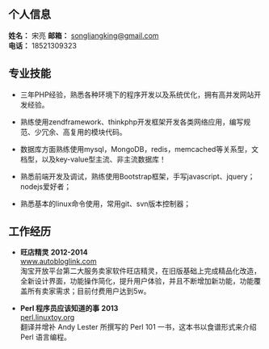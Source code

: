 
## 个人信息

**姓名：** 宋亮
**邮箱：** songliangking@gmail.com  
**电话：** 18521309323


## 专业技能

+ 三年PHP经验，熟悉各种环境下的程序开发以及系统优化，拥有高并发网站开发经验。

+ 熟练使用zendframework、thinkphp开发框架开发各类网络应用，编写规范、少冗余、高复用的模块代码。

+ 数据库方面熟练使用mysql，MongoDB，redis，memcached等关系型，文档型，以及key-value型主流、非主流数据库！

+ 熟悉前端开发及调试，熟练使用Bootstrap框架，手写javascript、jquery；nodejs爱好者；

+ 熟悉基本的linux命令使用，常用git、svn版本控制器；

## 工作经历

+ <strong>旺店精灵</strong> <strong>2012-2014</strong><br>  <a href="http://www.autobloglink.com">www.autobloglink.com</a><br> 淘宝开放平台第二大服务卖家软件旺店精灵，在旧版基础上完成精品化改造，全新设计界面，功能操作简化，提升用户体验，并且不断增加新功能，功能覆盖所有卖家需求；目前付费用户达到5w。

+ <strong>Perl 程序员应该知道的事</strong> <strong>2013</strong><br>  <a href="http://perl.linuxtoy.org">perl.linuxtoy.org</a><br>  翻译并增补 Andy Lester 所撰写的 Perl 101 一书，这本书以食谱形式来介绍 Perl 语言编程。
